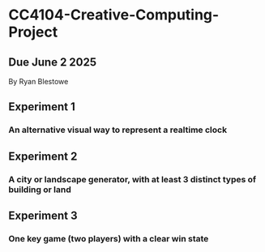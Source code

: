 # CC4104-Creative-Computing-Project
## Due June 2 2025

By Ryan Blestowe


## Experiment 1
### An alternative visual way to represent a realtime clock


## Experiment 2
### A city or landscape generator, with at least 3 distinct types of building or land


## Experiment 3
### One key game (two players) with a clear win state

